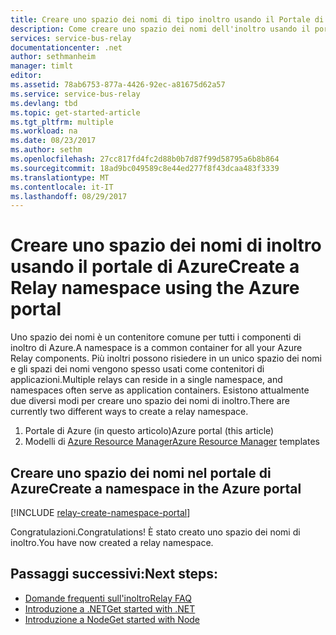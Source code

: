```yaml
---
title: Creare uno spazio dei nomi di tipo inoltro usando il Portale di Azure | Microsoft Docs
description: Come creare uno spazio dei nomi dell'inoltro usando il portale di Azure.
services: service-bus-relay
documentationcenter: .net
author: sethmanheim
manager: timlt
editor: 
ms.assetid: 78ab6753-877a-4426-92ec-a81675d62a57
ms.service: service-bus-relay
ms.devlang: tbd
ms.topic: get-started-article
ms.tgt_pltfrm: multiple
ms.workload: na
ms.date: 08/23/2017
ms.author: sethm
ms.openlocfilehash: 27cc817fd4fc2d88b0b7d87f99d58795a6b8b864
ms.sourcegitcommit: 18ad9bc049589c8e44ed277f8f43dcaa483f3339
ms.translationtype: MT
ms.contentlocale: it-IT
ms.lasthandoff: 08/29/2017
---
```

# <a name="create-a-relay-namespace-using-the-azure-portal"></a><span data-ttu-id="30254-103">Creare uno spazio dei nomi di inoltro usando il portale di Azure</span><span class="sxs-lookup"><span data-stu-id="30254-103">Create a Relay namespace using the Azure portal</span></span>
<span data-ttu-id="30254-104">Uno spazio dei nomi è un contenitore comune per tutti i componenti di inoltro di Azure.</span><span class="sxs-lookup"><span data-stu-id="30254-104">A namespace is a common container for all your Azure Relay components.</span></span> <span data-ttu-id="30254-105">Più inoltri possono risiedere in un unico spazio dei nomi e gli spazi dei nomi vengono spesso usati come contenitori di applicazioni.</span><span class="sxs-lookup"><span data-stu-id="30254-105">Multiple relays can reside in a single namespace, and namespaces often serve as application containers.</span></span> <span data-ttu-id="30254-106">Esistono attualmente due diversi modi per creare uno spazio dei nomi di inoltro.</span><span class="sxs-lookup"><span data-stu-id="30254-106">There are currently two different ways to create a relay namespace.</span></span>

1. <span data-ttu-id="30254-107">Portale di Azure (in questo articolo)</span><span class="sxs-lookup"><span data-stu-id="30254-107">Azure portal (this article)</span></span>
2. <span data-ttu-id="30254-108">Modelli di [Azure Resource Manager](../azure-resource-manager/resource-group-overview.md)</span><span class="sxs-lookup"><span data-stu-id="30254-108">[Azure Resource Manager](../azure-resource-manager/resource-group-overview.md) templates</span></span>

## <a name="create-a-namespace-in-the-azure-portal"></a><span data-ttu-id="30254-109">Creare uno spazio dei nomi nel portale di Azure</span><span class="sxs-lookup"><span data-stu-id="30254-109">Create a namespace in the Azure portal</span></span>

[!INCLUDE [relay-create-namespace-portal](../../includes/relay-create-namespace-portal.md)]

<span data-ttu-id="30254-110">Congratulazioni.</span><span class="sxs-lookup"><span data-stu-id="30254-110">Congratulations!</span></span> <span data-ttu-id="30254-111">È stato creato uno spazio dei nomi di inoltro.</span><span class="sxs-lookup"><span data-stu-id="30254-111">You have now created a relay namespace.</span></span>

## <a name="next-steps"></a><span data-ttu-id="30254-112">Passaggi successivi:</span><span class="sxs-lookup"><span data-stu-id="30254-112">Next steps:</span></span>
* [<span data-ttu-id="30254-113">Domande frequenti sull'inoltro</span><span class="sxs-lookup"><span data-stu-id="30254-113">Relay FAQ</span></span>](relay-faq.md)
* [<span data-ttu-id="30254-114">Introduzione a .NET</span><span class="sxs-lookup"><span data-stu-id="30254-114">Get started with .NET</span></span>](relay-hybrid-connections-dotnet-get-started.md)
* [<span data-ttu-id="30254-115">Introduzione a Node</span><span class="sxs-lookup"><span data-stu-id="30254-115">Get started with Node</span></span>](relay-hybrid-connections-node-get-started.md)

